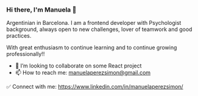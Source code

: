 ### Hi there, I'm Manuela 👋

Argentinian in Barcelona. I am a frontend developer with Psychologist background, always open to new challenges, lover of teamwork and good practices.

With great enthusiasm to continue learning and to continue growing professionally!!


- 👯 I’m looking to collaborate on some React project
- 📫 How to reach me: manuelaperezsimon@gmail.com

✅ Connect with me: https://www.linkedin.com/in/manuelaperezsimon/
